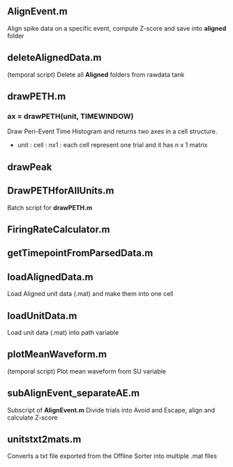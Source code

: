 ## AlignEvent.m
Align spike data on a specific event, compute Z-score and save into **aligned** folder

## deleteAlignedData.m
(temporal script)
Delete all **Aligned** folders from rawdata tank

## drawPETH.m
### ax = drawPETH(unit, TIMEWINDOW)
Draw Peri-Event Time Histogram and returns two axes in a cell structure. 
- unit : cell : nx1 : each cell represent one trial and it has n x 1 matrix

## drawPeak

## DrawPETHforAllUnits.m
Batch script for **drawPETH.m**

## FiringRateCalculator.m

## getTimepointFromParsedData.m

## loadAlignedData.m
Load Aligned unit data (.mat) and make them into one cell

## loadUnitData.m
Load unit data (.mat) into path variable

## plotMeanWaveform.m
(temporal script)
Plot mean waveform from SU variable

## subAlignEvent_separateAE.m
Subscript of **AlignEvent.m**
Divide trials into Avoid and Escape, align and calculate Z-score

## unitstxt2mats.m
Converts a txt file exported from the Offline Sorter into multiple .mat files

